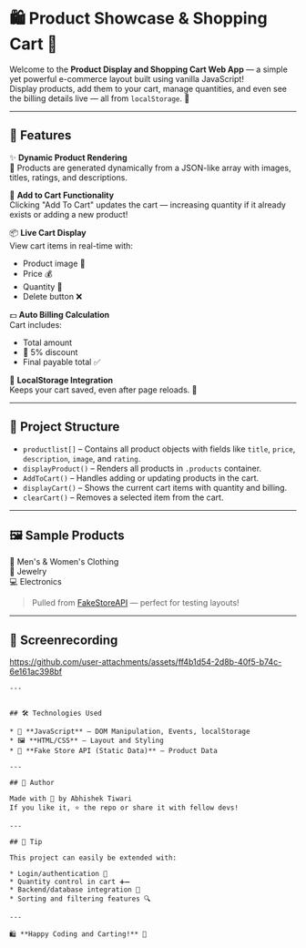 
# 🛍️ Product Showcase & Shopping Cart 🛒

Welcome to the **Product Display and Shopping Cart Web App** — a simple yet powerful e-commerce layout built using vanilla JavaScript!  
Display products, add them to your cart, manage quantities, and even see the billing details live — all from `localStorage`. 🎯

---

## 🚀 Features

✨ **Dynamic Product Rendering**  
🎨 Products are generated dynamically from a JSON-like array with images, titles, ratings, and descriptions.

🛒 **Add to Cart Functionality**  
Clicking "Add To Cart" updates the cart — increasing quantity if it already exists or adding a new product!

📦 **Live Cart Display**  
View cart items in real-time with:  
- Product image 📸  
- Price 💰  
- Quantity 🔢  
- Delete button ❌

💵 **Auto Billing Calculation**  
Cart includes:  
- Total amount  
- 💸 5% discount  
- Final payable total ✅  

💾 **LocalStorage Integration**  
Keeps your cart saved, even after page reloads. 🔄

---

## 🧩 Project Structure

- `productlist[]` – Contains all product objects with fields like `title`, `price`, `description`, `image`, and `rating`.
- `displayProduct()` – Renders all products in `.products` container.
- `AddToCart()` – Handles adding or updating products in the cart.
- `displayCart()` – Shows the current cart items with quantity and billing.
- `clearCart()` – Removes a selected item from the cart.

---

## 🖼️ Sample Products

👕 Men's & Women's Clothing  
💍 Jewelry  
💻 Electronics

> Pulled from [FakeStoreAPI](https://fakestoreapi.com/) — perfect for testing layouts!

---

## 📸 Screenrecording 


https://github.com/user-attachments/assets/ff4b1d54-2d8b-40f5-b74c-6e161ac398bf



```
---


## 🛠️ Technologies Used

* 🧠 **JavaScript** – DOM Manipulation, Events, localStorage
* 🖼️ **HTML/CSS** – Layout and Styling
* 🧪 **Fake Store API (Static Data)** – Product Data

---

## 🙌 Author

Made with 💖 by Abhishek Tiwari
If you like it, ⭐️ the repo or share it with fellow devs!

---

## 📌 Tip

This project can easily be extended with:

* Login/authentication 👤
* Quantity control in cart ➕➖
* Backend/database integration 💾
* Sorting and filtering features 🔍

---

🛍️ **Happy Coding and Carting!** 🎉

```

